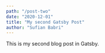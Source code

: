 ```yaml
---
path: "/post-two"
date: "2020-12-01"
title: "My second Gatsby Post"
author: "Sufian Babri"
---
```


This is my second blog post in Gatsby.
